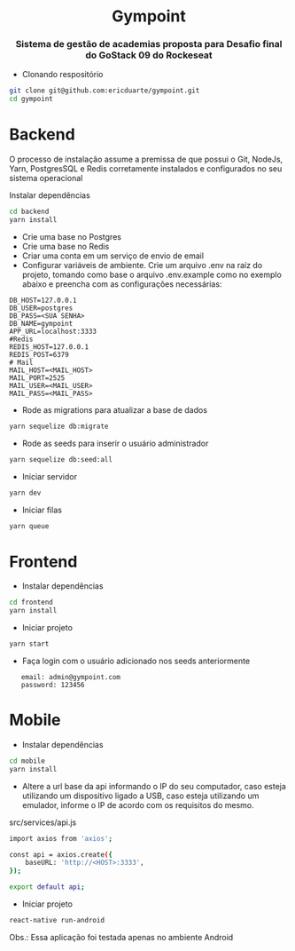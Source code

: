 <h1 align="center">
  Gympoint
</h1>

<h3 align="center">
  Sistema de gestão de academias proposta para Desafio final do GoStack 09 do Rockeseat
</h3>

- Clonando respositório
```bash
git clone git@github.com:ericduarte/gympoint.git
cd gympoint
```

# Backend
O processo de instalação assume a premissa de que possui o Git, NodeJs, Yarn, PostgresSQL e Redis corretamente instalados e configurados no seu sistema operacional

Instalar dependências
```bash
cd backend
yarn install
```
- Crie uma base no Postgres
- Crie uma base no Redis
- Criar uma conta em um serviço de envio de email
- Configurar variáveis de ambiente.
 Crie um arquivo .env na raíz do projeto, tomando como base o arquivo .env.example como no exemplo abaixo e preencha com as configurações necessárias:
 ```env
DB_HOST=127.0.0.1
DB_USER=postgres
DB_PASS=<SUA SENHA>
DB_NAME=gympoint
APP_URL=localhost:3333
#Redis
REDIS_HOST=127.0.0.1
REDIS_POST=6379
# Mail
MAIL_HOST=<MAIL_HOST>
MAIL_PORT=2525
MAIL_USER=<MAIL_USER>
MAIL_PASS=<MAIL_PASS>
```


- Rode as migrations para atualizar a base de dados
```bash
yarn sequelize db:migrate
```

- Rode as seeds para inserir o usuário administrador
```bash
yarn sequelize db:seed:all
```

- Iniciar servidor
```bash
yarn dev
```

- Iniciar filas
```bash
yarn queue
```

# Frontend

- Instalar dependências
```bash
cd frontend
yarn install
```
- Iniciar projeto
```bash
yarn start
```
- Faça login com o usuário adicionado nos seeds anteriormente
```
   email: admin@gympoint.com
   password: 123456
```

# Mobile
- Instalar dependências
```bash
cd mobile
yarn install
```
- Altere a url base da api informando o IP do seu computador, caso esteja utilizando um dispositivo ligado a USB, caso esteja utilizando um emulador, informe o IP de acordo com os requisitos do mesmo.

src/services/api.js 
```bash
import axios from 'axios';

const api = axios.create({
    baseURL: 'http://<HOST>:3333',
});

export default api;
```

- Iniciar projeto
```bash
react-native run-android
```
Obs.: Essa aplicação foi testada apenas no ambiente Android
